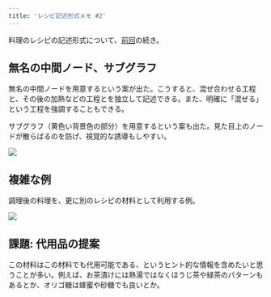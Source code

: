 ```yaml
---
title: 'レシピ記述形式メモ #2'
---
```

料理のレシピの記述形式について、[前回](https://r7kamura.com/articles/2022-05-13-mermaid-recipe-memo)の続き。

無名の中間ノード、サブグラフ
--------------

無名の中間ノードを用意するという案が出た。こうすると、混ぜ合わせる工程と、その後の加熱などの工程とを独立して記述できる。また、明確に「混ぜる」という工程を強調することもできる。

サブグラフ（黄色い背景色の部分）を用意するという案も出た。見た目上のノードが散らばるのを防げ、視覚的な誘導もしやすい。

![](https://lh5.googleusercontent.com/bHGd88gFK-wmiwp9nLSr-Ht4XOVJ4kS9mhIPDNwAbKp_3CVvLqzl0n_4INwUBPDCeVwGQZ_Ex5ltR-yXNi0G9ruVFTeXuPey8k9L16nOKuIr_hxn8tAhxkhlpjex298IJxkCKJ2kK2iwNs6vhqk8sA)

複雑な例
----

調理後の料理を、更に別のレシピの材料として利用する例。

![](https://lh6.googleusercontent.com/_7bMRmHcqmn6VKxgZhlru596IPqVRBbDAojAru3TnpB5WwrI25Z7jFul8JHHtPEUQNebKg6UDeghGBiccnmPz94J2guROncIm8OtaSJtg_tQROrwVhh30E62vAdu2no2WmqYANJsD_4e8tY2hf5ghw)

課題: 代用品の提案
----------

この材料はこの材料でも代用可能である、というヒント的な情報を含めたいと思うことが多い。例えば、お茶漬けには熱湯ではなくほうじ茶や緑茶のパターンもあるとか、オリゴ糖は蜂蜜や砂糖でも良いとか。
